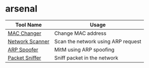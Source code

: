 # arsenal

| Tool Name | Usage |
|---|---|
| [MAC Changer](/MAC_Changer/) | Change MAC address |
| [Network Scanner](/Network_Scanner/) | Scan the network using ARP request |
| [ARP Spoofer](/ARP_Spoofer/) | MitM using ARP spoofing |
| [Packet Sniffer](/Packet_Sniffer/) | Sniff packet in the network |